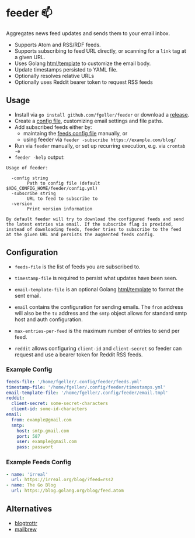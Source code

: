 # feeder 📫 

Aggregates news feed updates and sends them to your email inbox.

- Supports Atom and RSS/RDF feeds.
- Supports subscribing to feed URL directly, or scanning for a `link` tag at a given URL.
- Uses Golang [html/template](https://golang.org/pkg/html/template/#pkg-overview) to customize the email body.
- Update timestamps persisted to YAML file.
- Optionally resolves relative URLs
- Optionally uses Reddit bearer token to request RSS feeds

## Usage

- Install via `go install github.com/fgeller/feeder` or download a [release](https://github.com/fgeller/feeder/releases).
- Create a [config file](https://github.com/fgeller/feeder#example-config), customizing email settings and file paths.
- Add subscribed feeds either by:
  - maintaing the [feeds config file](https://github.com/fgeller/feeder#example-feeds-config) manually, or
  - using feeder via `feeder -subscribe https://example.com/blog/`
- Run via `feeder` manually, or set up recurring execution, e.g. via `crontab -e`
- `feeder -help` output:
```
Usage of feeder:

  -config string
        Path to config file (default $XDG_CONFIG_HOME/feeder/config.yml)
  -subscribe string
        URL to feed to subscribe to
  -version
        Print version information

By default feeder will try to download the configured feeds and send
the latest entries via email. If the subscribe flag is provided, 
instead of downloading feeds, feeder tries to subscribe to the feed 
at the given URL and persists the augmented feeds config.
```

## Configuration

- `feeds-file` is the list of feeds you are subscribed to.

- `timestamp-file` is required to persist what updates have been seen.

- `email-template-file` is an optional Golang [html/template](https://golang.org/pkg/html/template/#pkg-overview) to format the sent email.

- `email` contains the configuration for sending emails. The `from` address will
  also be the `to` address and the `smtp` object allows for standard smtp host
  and auth configuration.

- `max-entries-per-feed` is the maximum number of entries to send per feed.

- `reddit` allows configuring `client-id` and `client-secret` so feeder can request and use a bearer token for Reddit RSS feeds.

### Example Config

```yaml
feeds-file: '/home/fgeller/.config/feeder/feeds.yml'
timestamp-file: '/home/fgeller/.config/feeder/timestamps.yml'
email-template-file: '/home/fgeller/.config/feeder/email.tmpl'
reddit:
  client-secret: some-secret-characters
  client-id: some-id-characters
email:
  from: example@gmail.com
  smtp:
    host: smtp.gmail.com
    port: 587
    user: example@gmail.com
    pass: passwort
```

### Example Feeds Config

```yaml
- name: 'irreal'
  url: https://irreal.org/blog/?feed=rss2
- name: The Go Blog
  url: https://blog.golang.org/blog/feed.atom
```

## Alternatives

- [blogtrottr](https://blogtrottr.com)
- [mailbrew](https://mailbrew.com/)
